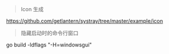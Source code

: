 
> Icon 生成

https://github.com/getlantern/systray/tree/master/example/icon

> 隐藏启动时的命令行窗口  

go build -ldflags "-H=windowsgui"
